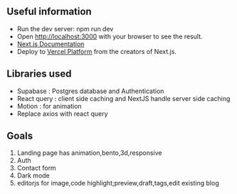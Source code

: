## Useful information
- Run the dev server: npm run dev
- Open [http://localhost:3000](http://localhost:3000) with your browser to see the result.
- [Next.js Documentation](https://nextjs.org/docs)
- Deploy to [Vercel Platform](https://vercel.com) from the creators of Next.js.

## Libraries used 
- Supabase : Postgres database and Authentication
- React query : client side caching and NextJS handle server side caching
- Motion : for animation
- Replace axios with react query

## Goals
1. Landing page has animation,bento,3d,responsive
2. Auth 
3. Contact form
4. Dark mode
5. editorjs for image,code highlight;preview,draft,tags,edit existing blog